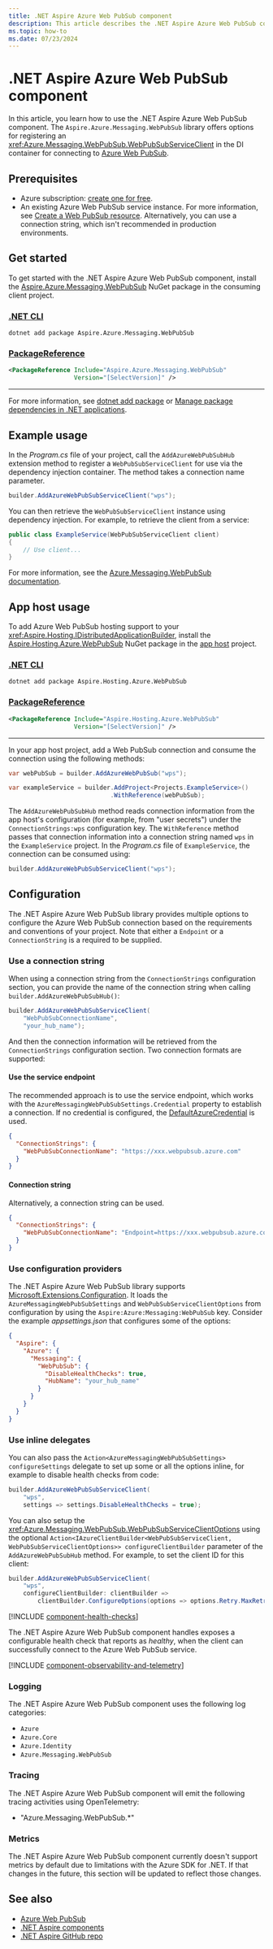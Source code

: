 ```yaml
---
title: .NET Aspire Azure Web PubSub component
description: This article describes the .NET Aspire Azure Web PubSub component features and capabilities.
ms.topic: how-to
ms.date: 07/23/2024
---
```


# .NET Aspire Azure Web PubSub component

In this article, you learn how to use the .NET Aspire Azure Web PubSub component. The `Aspire.Azure.Messaging.WebPubSub` library offers options for registering an <xref:Azure.Messaging.WebPubSub.WebPubSubServiceClient> in the DI container for connecting to [Azure Web PubSub](/azure/azure-web-pubsub).

## Prerequisites

- Azure subscription: [create one for free](https://azure.microsoft.com/free/).
- An existing Azure Web PubSub service instance. For more information, see [Create a Web PubSub resource](/azure/azure-web-pubsub/howto-develop-create-instance). Alternatively, you can use a connection string, which isn't recommended in production environments.

## Get started

To get started with the .NET Aspire Azure Web PubSub component, install the [Aspire.Azure.Messaging.WebPubSub](https://www.nuget.org/packages/Aspire.Azure.Messaging.WebPubSub) NuGet package in the consuming client project.

### [.NET CLI](#tab/dotnet-cli)

```dotnetcli
dotnet add package Aspire.Azure.Messaging.WebPubSub
```

### [PackageReference](#tab/package-reference)

```xml
<PackageReference Include="Aspire.Azure.Messaging.WebPubSub"
                  Version="[SelectVersion]" />
```

---

For more information, see [dotnet add package](/dotnet/core/tools/dotnet-add-package) or [Manage package dependencies in .NET applications](/dotnet/core/tools/dependencies).

## Example usage

In the _Program.cs_ file of your project, call the `AddAzureWebPubSubHub` extension method to register a `WebPubSubServiceClient` for use via the dependency injection container. The method takes a connection name parameter.

```csharp
builder.AddAzureWebPubSubServiceClient("wps");
```

You can then retrieve the `WebPubSubServiceClient` instance using dependency injection. For example, to retrieve the client from a service:

```csharp
public class ExampleService(WebPubSubServiceClient client)
{
    // Use client...
}
```

For more information, see the [Azure.Messaging.WebPubSub documentation](https://github.com/Azure/azure-sdk-for-net/blob/main/sdk/webpubsub/Azure.Messaging.WebPubSub/README.md).

## App host usage

To add Azure Web PubSub hosting support to your <xref:Aspire.Hosting.IDistributedApplicationBuilder>, install the [Aspire.Hosting.Azure.WebPubSub](https://www.nuget.org/packages/Aspire.Hosting.Azure.WebPubSub) NuGet package in the [app host](xref:aspire/app-host) project.

### [.NET CLI](#tab/dotnet-cli)

```dotnetcli
dotnet add package Aspire.Hosting.Azure.WebPubSub
```

### [PackageReference](#tab/package-reference)

```xml
<PackageReference Include="Aspire.Hosting.Azure.WebPubSub"
                  Version="[SelectVersion]" />
```

---

In your app host project, add a Web PubSub connection and consume the connection using the following methods:

```csharp
var webPubSub = builder.AddAzureWebPubSub("wps");

var exampleService = builder.AddProject<Projects.ExampleService>()
                            .WithReference(webPubSub);
```

The `AddAzureWebPubSubHub` method reads connection information from the app host's configuration (for example, from "user secrets") under the `ConnectionStrings:wps` configuration key. The `WithReference` method passes that connection information into a connection string named `wps` in the `ExampleService` project. In the _Program.cs_ file of `ExampleService`, the connection can be consumed using:

```csharp
builder.AddAzureWebPubSubServiceClient("wps");
```

## Configuration

The .NET Aspire Azure Web PubSub library provides multiple options to configure the Azure Web PubSub connection based on the requirements and conventions of your project. Note that either a `Endpoint` or a `ConnectionString` is a required to be supplied.

### Use a connection string

When using a connection string from the `ConnectionStrings` configuration section, you can provide the name of the connection string when calling `builder.AddAzureWebPubSubHub()`:

```csharp
builder.AddAzureWebPubSubServiceClient(
    "WebPubSubConnectionName",
    "your_hub_name");
```

And then the connection information will be retrieved from the `ConnectionStrings` configuration section. Two connection formats are supported:

#### Use the service endpoint

The recommended approach is to use the service endpoint, which works with the `AzureMessagingWebPubSubSettings.Credential` property to establish a connection. If no credential is configured, the [DefaultAzureCredential](/dotnet/api/azure.identity.defaultazurecredential) is used.

```json
{
  "ConnectionStrings": {
    "WebPubSubConnectionName": "https://xxx.webpubsub.azure.com"
  }
}
```

#### Connection string

Alternatively, a connection string can be used.

```json
{
  "ConnectionStrings": {
    "WebPubSubConnectionName": "Endpoint=https://xxx.webpubsub.azure.com;AccessKey==xxxxxxx"
  }
}
```

### Use configuration providers

The .NET Aspire Azure Web PubSub library supports [Microsoft.Extensions.Configuration](/dotnet/api/microsoft.extensions.configuration). It loads the `AzureMessagingWebPubSubSettings` and `WebPubSubServiceClientOptions` from configuration by using the `Aspire:Azure:Messaging:WebPubSub` key. Consider the example _appsettings.json_ that configures some of the options:

```json
{
  "Aspire": {
    "Azure": {
      "Messaging": {
        "WebPubSub": {
          "DisableHealthChecks": true,
          "HubName": "your_hub_name"
        }
      }
    }
  }
}
```

### Use inline delegates

You can also pass the `Action<AzureMessagingWebPubSubSettings> configureSettings` delegate to set up some or all the options inline, for example to disable health checks from code:

```csharp
builder.AddAzureWebPubSubServiceClient(
    "wps",
    settings => settings.DisableHealthChecks = true);
```

You can also setup the <xref:Azure.Messaging.WebPubSub.WebPubSubServiceClientOptions> using the optional `Action<IAzureClientBuilder<WebPubSubServiceClient, WebPubSubServiceClientOptions>> configureClientBuilder` parameter of the `AddAzureWebPubSubHub` method. For example, to set the client ID for this client:

```csharp
builder.AddAzureWebPubSubServiceClient(
    "wps",
    configureClientBuilder: clientBuilder => 
        clientBuilder.ConfigureOptions(options => options.Retry.MaxRetries = 5));
```

[!INCLUDE [component-health-checks](../includes/component-health-checks.md)]

The .NET Aspire Azure Web PubSub component handles exposes a configurable health check that reports as _healthy_, when the client can successfully connect to the Azure Web PubSub service.

[!INCLUDE [component-observability-and-telemetry](../includes/component-observability-and-telemetry.md)]

### Logging

The .NET Aspire Azure Web PubSub component uses the following log categories:

- `Azure`
- `Azure.Core`
- `Azure.Identity`
- `Azure.Messaging.WebPubSub`

### Tracing

The .NET Aspire Azure Web PubSub component will emit the following tracing activities using OpenTelemetry:

- "Azure.Messaging.WebPubSub.*"

### Metrics

The .NET Aspire Azure Web PubSub component currently doesn't support metrics by default due to limitations with the Azure SDK for .NET. If that changes in the future, this section will be updated to reflect those changes.

## See also

- [Azure Web PubSub](/azure/azure-web-pubsub/)
- [.NET Aspire components](../fundamentals/components-overview.md)
- [.NET Aspire GitHub repo](https://github.com/dotnet/aspire)
